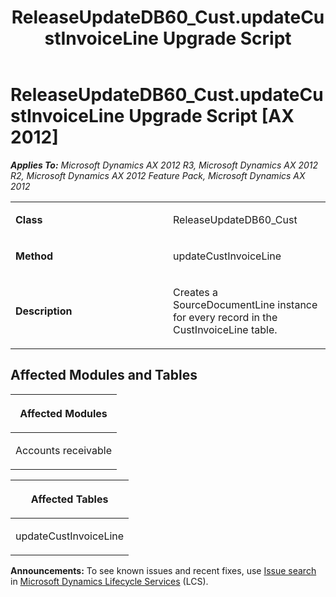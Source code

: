 ﻿---
title: ReleaseUpdateDB60_Cust.updateCustInvoiceLine Upgrade Script
TOCTitle: ReleaseUpdateDB60_Cust.updateCustInvoiceLine Upgrade Script
ms:assetid: 60fe5d9e-7cfd-7995-0c8f-1e91fd61010c
ms:mtpsurl: https://msdn.microsoft.com/en-us/library/JJ719087(v=AX.60)
ms:contentKeyID: 49708627
ms.date: 05/18/2015
mtps_version: v=AX.60
---

# ReleaseUpdateDB60\_Cust.updateCustInvoiceLine Upgrade Script [AX 2012]


_**Applies To:** Microsoft Dynamics AX 2012 R3, Microsoft Dynamics AX 2012 R2, Microsoft Dynamics AX 2012 Feature Pack, Microsoft Dynamics AX 2012_

<table>
<colgroup>
<col style="width: 50%" />
<col style="width: 50%" />
</colgroup>
<tbody>
<tr class="odd">
<td><p><strong>Class</strong></p></td>
<td><p>ReleaseUpdateDB60_Cust</p></td>
</tr>
<tr class="even">
<td><p><strong>Method</strong></p></td>
<td><p>updateCustInvoiceLine</p></td>
</tr>
<tr class="odd">
<td><p><strong>Description</strong></p></td>
<td><p>Creates a SourceDocumentLine instance for every record in the CustInvoiceLine table.</p></td>
</tr>
</tbody>
</table>


## Affected Modules and Tables

<table>
<colgroup>
<col style="width: 100%" />
</colgroup>
<thead>
<tr class="header">
<th><p>Affected Modules</p></th>
</tr>
</thead>
<tbody>
<tr class="odd">
<td><p>Accounts receivable</p></td>
</tr>
</tbody>
</table>


<table>
<colgroup>
<col style="width: 100%" />
</colgroup>
<thead>
<tr class="header">
<th><p>Affected Tables</p></th>
</tr>
</thead>
<tbody>
<tr class="odd">
<td><p>updateCustInvoiceLine</p></td>
</tr>
</tbody>
</table>

  
**Announcements:** To see known issues and recent fixes, use [Issue search](http://go.microsoft.com/fwlink/?linkid=389258) in [Microsoft Dynamics Lifecycle Services](http://go.microsoft.com/fwlink/?linkid=306505) (LCS).

